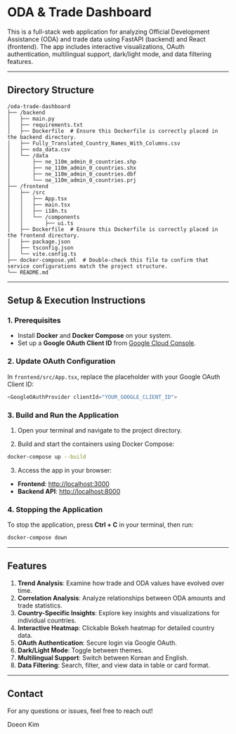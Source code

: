 # ODA & Trade Dashboard

This is a full-stack web application for analyzing Official Development Assistance (ODA) and trade data using FastAPI (backend) and React (frontend). The app includes interactive visualizations, OAuth authentication, multilingual support, dark/light mode, and data filtering features.

---

## **Directory Structure**

```
/oda-trade-dashboard
├── /backend
│   ├── main.py
│   ├── requirements.txt
│   ├── Dockerfile  # Ensure this Dockerfile is correctly placed in the backend directory.
│   ├── Fully_Translated_Country_Names_With_Columns.csv
│   ├── oda_data.csv
│   └── /data
│       ├── ne_110m_admin_0_countries.shp
│       ├── ne_110m_admin_0_countries.shx
│       ├── ne_110m_admin_0_countries.dbf
│       └── ne_110m_admin_0_countries.prj
├── /frontend
│   ├── /src
│   │   ├── App.tsx
│   │   ├── main.tsx
│   │   ├── i18n.ts
│   │   └── /components
│   │       ├── ui.ts
│   ├── Dockerfile  # Ensure this Dockerfile is correctly placed in the frontend directory.
│   ├── package.json
│   ├── tsconfig.json
│   └── vite.config.ts
├── docker-compose.yml  # Double-check this file to confirm that service configurations match the project structure.
└── README.md
```

---

## **Setup & Execution Instructions**

### **1. Prerequisites**

- Install **Docker** and **Docker Compose** on your system.
- Set up a **Google OAuth Client ID** from [Google Cloud Console](https://console.cloud.google.com/).

### **2. Update OAuth Configuration**

In `frontend/src/App.tsx`, replace the placeholder with your Google OAuth Client ID:

```typescript
<GoogleOAuthProvider clientId="YOUR_GOOGLE_CLIENT_ID">
```

### **3. Build and Run the Application**

1. Open your terminal and navigate to the project directory.

2. Build and start the containers using Docker Compose:

```bash
docker-compose up --build
```

3. Access the app in your browser:

- **Frontend**: [http://localhost:3000](http://localhost:3000)
- **Backend API**: [http://localhost:8000](http://localhost:8000)

### **4. Stopping the Application**

To stop the application, press **Ctrl + C** in your terminal, then run:

```bash
docker-compose down
```

---

## **Features**

1. **Trend Analysis**: Examine how trade and ODA values have evolved over time.
2. **Correlation Analysis**: Analyze relationships between ODA amounts and trade statistics.
3. **Country-Specific Insights**: Explore key insights and visualizations for individual countries.
4. **Interactive Heatmap**: Clickable Bokeh heatmap for detailed country data.
5. **OAuth Authentication**: Secure login via Google OAuth.
6. **Dark/Light Mode**: Toggle between themes.
7. **Multilingual Support**: Switch between Korean and English.
8. **Data Filtering**: Search, filter, and view data in table or card format.

---

## **Contact**

For any questions or issues, feel free to reach out!

Doeon Kim
